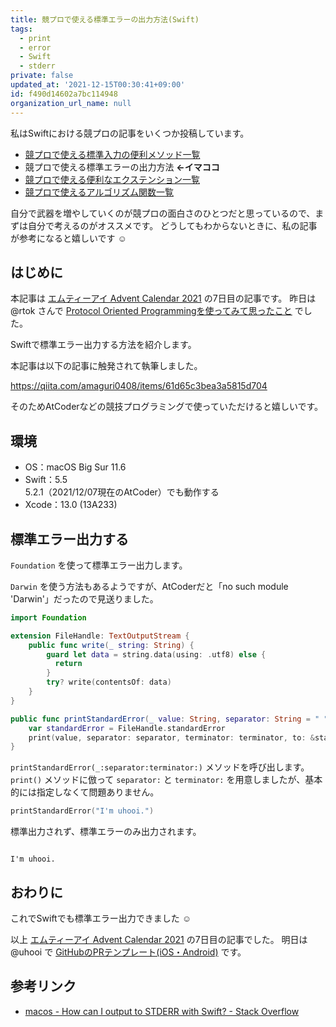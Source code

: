 ```yaml
---
title: 競プロで使える標準エラーの出力方法(Swift)
tags:
  - print
  - error
  - Swift
  - stderr
private: false
updated_at: '2021-12-15T00:30:41+09:00'
id: f490d14602a7bc114948
organization_url_name: null
---
```

私はSwiftにおける競プロの記事をいくつか投稿しています。

- [競プロで使える標準入力の便利メソッド一覧](https://qiita.com/uhooi/items/b8cebb638e9bf5ac9556)
- 競プロで使える標準エラーの出力方法 __←イマココ__
- [競プロで使える便利なエクステンション一覧](https://qiita.com/uhooi/items/ff1113c337d7a756d580)
- [競プロで使えるアルゴリズム関数一覧](https://qiita.com/uhooi/items/d4998e90f3f2fed01e68)

自分で武器を増やしていくのが競プロの面白さのひとつだと思っているので、まずは自分で考えるのがオススメです。
どうしてもわからないときに、私の記事が参考になると嬉しいです :relaxed:

## はじめに

本記事は [エムティーアイ Advent Calendar 2021](https://qiita.com/advent-calendar/2021/mti) の7日目の記事です。
昨日は @rtok さんで [Protocol Oriented Programmingを使ってみて思ったこと](https://qiita.com/rtok/items/80dea6d3567627cf89f1) でした。

Swiftで標準エラー出力する方法を紹介します。

本記事は以下の記事に触発されて執筆しました。

https://qiita.com/amaguri0408/items/61d65c3bea3a5815d704

そのためAtCoderなどの競技プログラミングで使っていただけると嬉しいです。

## 環境

- OS：macOS Big Sur 11.6
- Swift：5.5  
5.2.1（2021/12/07現在のAtCoder）でも動作する
- Xcode：13.0 (13A233)

## 標準エラー出力する

`Foundation` を使って標準エラー出力します。

`Darwin` を使う方法もあるようですが、AtCoderだと「no such module 'Darwin'」だったので見送りました。

```swift:OutputUtils.swift
import Foundation

extension FileHandle: TextOutputStream {
    public func write(_ string: String) {
        guard let data = string.data(using: .utf8) else {
          return
        }
        try? write(contentsOf: data)
    }
}

public func printStandardError(_ value: String, separator: String = " ", terminator: String = "\n") {
    var standardError = FileHandle.standardError
    print(value, separator: separator, terminator: terminator, to: &standardError)
}
```

`printStandardError(_:separator:terminator:)` メソッドを呼び出します。
`print()` メソッドに倣って `separator:` と `terminator:` を用意しましたが、基本的には指定しなくて問題ありません。

```swift:main.swift
printStandardError("I'm uhooi.")
```

標準出力されず、標準エラーのみ出力されます。

```shell-session:標準出力
```

```shell-session:標準エラー出力
I'm uhooi.
```

## おわりに

これでSwiftでも標準エラー出力できました :relaxed: 

以上 [エムティーアイ Advent Calendar 2021](https://qiita.com/advent-calendar/2021/mti) の7日目の記事でした。
明日は @uhooi で [GitHubのPRテンプレート(iOS・Android)](https://qiita.com/uhooi/items/55cfd8fab2147e3a7839) です。

## 参考リンク

- [macos - How can I output to STDERR with Swift? - Stack Overflow](https://stackoverflow.com/questions/24041554/how-can-i-output-to-stderr-with-swift)
